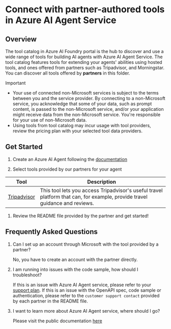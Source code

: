# Connect with partner-authored tools in Azure AI Agent Service

## Overview
The tool catalog in Azure AI Foundry portal is the hub to discover and use a wide range of tools for building AI agents with Azure AI Agent Service. The tool catalog features tools for extending your agents' abilities using hosted tools, and ones offered from partners such as Tripadvisor, and Morningstar. You can discover all tools offered by **partners** in this folder.

> [!IMPORTANT]
> * Your use of connected non-Microsoft services is subject to the terms between you and the service provider. By connecting to a non-Microsoft service, you acknowledge that some of your data, such as prompt content, is passed to the non-Microsoft service, and/or your application might receive data from the non-Microsoft service. You're responsible for your use of non-Microsoft data. 
> * Using tools from tool catalog may incur usage with tool providers, review the pricing plan with your selected tool data providers.

## Get Started
1. Create an Azure AI Agent following the [documentation](https://learn.microsoft.com/en-us/azure/ai-services/agents/quickstart)

1. Select tools provided by our partners for your agent

|Tool  |Description  |
|---------|---------|
| [Tripadvisor](./Tripadvisor/tripadvisor.md) | This tool lets you access Tripadvisor's useful travel platform that can, for example, provide travel guidance and reviews. |

1. Review the README file provided by the partner and get started!

## Frequently Asked Questions
1. Can I set up an account through Microsoft with the tool provided by a partner?

   No, you have to create an account with the partner directly.

1. I am running into issues with the code sample, how should I troubleshoot?

   If this is an issue with Azure AI Agent service, please refer to your [support plan](https://support.microsoft.com/en-us). If this is an issue with the OpenAPI spec, code sample or authentication, please refer to the `customer support contact` provided by each partner in the README file.

1. I want to learn more about Azure AI Agent service, where should I go?

   Please visit the public documentation [here](https://learn.microsoft.com/en-us/azure/ai-services/agents/)
    
